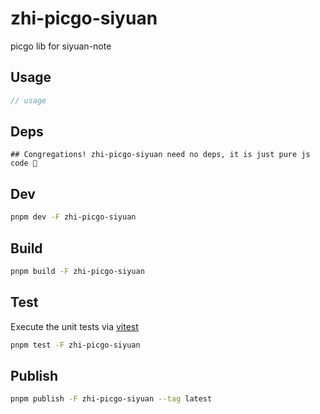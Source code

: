 # zhi-picgo-siyuan

picgo lib for siyuan-note

## Usage

```js
// usage
```

## Deps

```
## Congregations! zhi-picgo-siyuan need no deps, it is just pure js code 🎉
```

## Dev

```bash
pnpm dev -F zhi-picgo-siyuan
```

## Build

```bash
pnpm build -F zhi-picgo-siyuan
```

## Test

Execute the unit tests via [vitest](https://vitest.dev)

```bash
pnpm test -F zhi-picgo-siyuan
```

## Publish

```bash
pnpm publish -F zhi-picgo-siyuan --tag latest
```